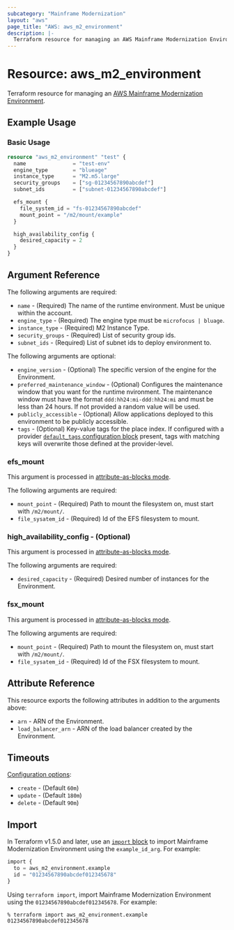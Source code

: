 ```yaml
---
subcategory: "Mainframe Modernization"
layout: "aws"
page_title: "AWS: aws_m2_environment"
description: |-
  Terraform resource for managing an AWS Mainframe Modernization Environment.
---
```

# Resource: aws_m2_environment

Terraform resource for managing an [AWS Mainframe Modernization Environment](https://docs.aws.amazon.com/m2/latest/userguide/environments-m2.html).

## Example Usage

### Basic Usage

```terraform
resource "aws_m2_environment" "test" {
  name               = "test-env"
  engine_type        = "blueage"
  instance_type      = "M2.m5.large"
  security_groups    = ["sg-01234567890abcdef"]
  subnet_ids         = ["subnet-01234567890abcdef"]

  efs_mount {
    file_system_id = "fs-01234567890abcdef"
    mount_point = "/m2/mount/example"
  }

  high_availability_config {
    desired_capacity = 2
  }
}
```

## Argument Reference

The following arguments are required:

* `name` - (Required) The name of the runtime environment. Must be unique within the account.
* `engine_type` - (Required) The engine type must be `microfocus | bluage`.
* `instance_type` - (Required) M2 Instance Type.
* `security_groups` - (Required) List of security group ids.
* `subnet_ids` - (Required) List of subnet ids to deploy environment to.

The following arguments are optional:

* `engine_version` - (Optional) The specific version of the engine for the Environment.
* `preferred_maintenance_window` - (Optional) Configures the maintenance window that you want for the runtime nvironment. The maintenance window must have the format `ddd:hh24:mi-ddd:hh24:mi` and must be less than 24 hours. If not provided a random value will be used.
* `publicly_accessible` - (Optional) Allow applications deployed to this environment to be publicly accessible.
* `tags` - (Optional) Key-value tags for the place index. If configured with a provider [`default_tags` configuration block](https://registry.terraform.io/providers/hashicorp/aws/latest/docs#default_tags-configuration-block) present, tags with matching keys will overwrite those defined at the provider-level.

### efs_mount

This argument is processed in [attribute-as-blocks mode](https://www.terraform.io/docs/configuration/attr-as-blocks.html).

The following arguments are required:

* `mount_point` - (Required) Path to mount the filesystem on, must start with `/m2/mount/`.
* `file_sysatem_id` - (Required) Id of the EFS filesystem to mount.

### high_availability_config - (Optional)

This argument is processed in [attribute-as-blocks mode](https://www.terraform.io/docs/configuration/attr-as-blocks.html).

The following arguments are required:

* `desired_capacity` - (Required) Desired number of instances for the Environment.

### fsx_mount

This argument is processed in [attribute-as-blocks mode](https://www.terraform.io/docs/configuration/attr-as-blocks.html).

The following arguments are required:

* `mount_point` - (Required) Path to mount the filesystem on, must start with `/m2/mount/`.
* `file_sysatem_id` - (Required) Id of the FSX filesystem to mount.


## Attribute Reference

This resource exports the following attributes in addition to the arguments above:

* `arn` - ARN of the Environment.
* `load_balancer_arn` - ARN of the load balancer created by the Environment.

## Timeouts

[Configuration options](https://developer.hashicorp.com/terraform/language/resources/syntax#operation-timeouts):

* `create` - (Default `60m`)
* `update` - (Default `180m`)
* `delete` - (Default `90m`)

## Import

In Terraform v1.5.0 and later, use an [`import` block](https://developer.hashicorp.com/terraform/language/import) to import Mainframe Modernization Environment using the `example_id_arg`. For example:

```terraform
import {
  to = aws_m2_environment.example
  id = "01234567890abcdef012345678"
}
```

Using `terraform import`, import Mainframe Modernization Environment using the `01234567890abcdef012345678`. For example:

```console
% terraform import aws_m2_environment.example 01234567890abcdef012345678
```
